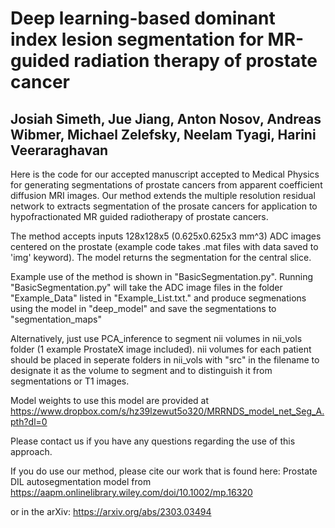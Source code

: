 # Deep learning-based dominant index lesion segmentation for MR-guided radiation therapy of prostate cancer
## Josiah Simeth, Jue Jiang, Anton Nosov, Andreas Wibmer, Michael Zelefsky, Neelam Tyagi, Harini Veeraraghavan

Here is the code for our accepted manuscript accepted to Medical Physics for generating segmentations of prostate cancers from apparent coefficient diffusion MRI images. Our method extends the multiple resolution residual network to extracts segmentation of the prosate cancers for application to hypofractionated MR guided radiotherapy of prostate cancers. 

The method accepts inputs 128x128x5 (0.625x0.625x3 mm^3) ADC images centered on the prostate (example code takes .mat files with data saved to 'img' keyword). The model returns the segmentation for the central slice.

Example use of the method is shown in "BasicSegmentation.py". Running "BasicSegmentation.py" will take the ADC image files in the folder "Example_Data" listed in "Example_List.txt." and produce segmenations using the model in "deep_model" and save the segmentations to "segmentation_maps"

Alternatively, just use PCA_inference to segment nii volumes in nii_vols folder (1 example ProstateX image included). nii volumes for each patient should be placed in seperate folders in nii_vols with "src" in the filename to designate it as the volume to segment and to distinguish it from segmentations or T1 images. 

Model weights to use this model are provided at https://www.dropbox.com/s/hz39lzewut5o320/MRRNDS_model_net_Seg_A.pth?dl=0

Please contact us if you have any questions regarding the use of this approach. 

If you do use our method, please cite our work that is found here:
Prostate DIL autosegmentation model from https://aapm.onlinelibrary.wiley.com/doi/10.1002/mp.16320

or in the arXiv: 
https://arxiv.org/abs/2303.03494
